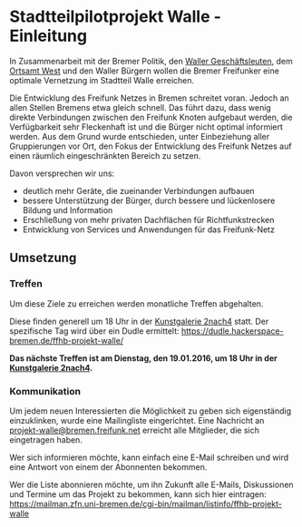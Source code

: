 # Stadtteilpilotprojekt Walle - Einleitung

In Zusammenarbeit mit der Bremer Politik, den [Waller Geschäftsleuten](http://www.waller-geschaeftsleute.de/), dem [Ortsamt West](http://www.ortsamtwest.bremen.de/sixcms/detail.php?gsid=bremen02.c.730.de) und den Waller Bürgern wollen die Bremer Freifunker eine optimale Vernetzung im Stadtteil Walle erreichen.

Die Entwicklung des Freifunk Netzes in Bremen schreitet voran. Jedoch an allen Stellen Bremens etwa gleich schnell. Das führt dazu, dass wenig direkte Verbindungen zwischen den Freifunk Knoten aufgebaut werden, die Verfügbarkeit sehr Fleckenhaft ist und die Bürger nicht optimal informiert werden. Aus dem Grund wurde entschieden, unter Einbeziehung aller Gruppierungen vor Ort, den Fokus der Entwicklung des Freifunk Netzes auf einen räumlich eingeschränkten Bereich zu setzen.

Davon versprechen wir uns:
* deutlich mehr Geräte, die zueinander Verbindungen aufbauen
* bessere Unterstützung der Bürger, durch bessere und lückenlosere Bildung und Information
* Erschließung von mehr privaten Dachflächen für Richtfunkstrecken
* Entwicklung von Services und Anwendungen für das Freifunk-Netz

## Umsetzung
### Treffen
Um diese Ziele zu erreichen werden monatliche Treffen abgehalten.

Diese finden generell um 18 Uhr in der [Kunstgalerie 2nach4](http://www.2nach4.de/) statt. Der spezifische Tag wird über ein Dudle ermittelt: https://dudle.hackerspace-bremen.de/ffhb-projekt-walle/

**Das nächste Treffen ist am Dienstag, den 19.01.2016, um 18 Uhr in der [Kunstgalerie 2nach4](http://www.2nach4.de/).**

### Kommunikation
Um jedem neuen Interessierten die Möglichkeit zu geben sich eigenständig einzuklinken, wurde eine Mailingliste eingerichtet. Eine Nachricht an projekt-walle@bremen.freifunk.net erreicht alle Mitglieder, die sich eingetragen haben.

Wer sich informieren möchte, kann einfach eine E-Mail schreiben und wird eine Antwort von einem der Abonnenten bekommen.

Wer die Liste abonnieren möchte, um ihn Zukunft alle E-Mails, Diskussionen und Termine um das Projekt zu bekommen, kann sich hier eintragen: https://mailman.zfn.uni-bremen.de/cgi-bin/mailman/listinfo/ffhb-projekt-walle